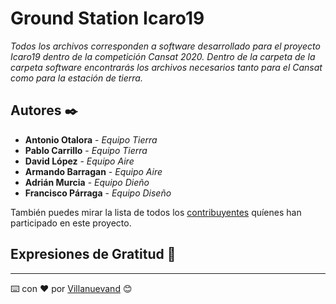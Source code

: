 # Ground Station Icaro19

_Todos los archivos corresponden a software desarrollado para el proyecto Icaro19 dentro de la competición Cansat 2020. 
Dentro de la carpeta de la carpeta software encontrarás los archivos necesarios tanto para el Cansat como para la estación de tierra._




## Autores ✒️

* **Antonio Otalora** - *Equipo Tierra*
* **Pablo Carrillo** - *Equipo Tierra*
* **David López** - *Equipo Aire*
* **Armando Barragan** - *Equipo Aire*
* **Adrián Murcia** - *Equipo Dieño*
* **Francisco Párraga** - *Equipo Diseño*

También puedes mirar la lista de todos los [contribuyentes](https://github.com/your/project/contributors) quíenes han participado en este proyecto. 

## Expresiones de Gratitud 🎁



---
⌨️ con ❤️ por [Villanuevand](https://github.com/Villanuevand) 😊


